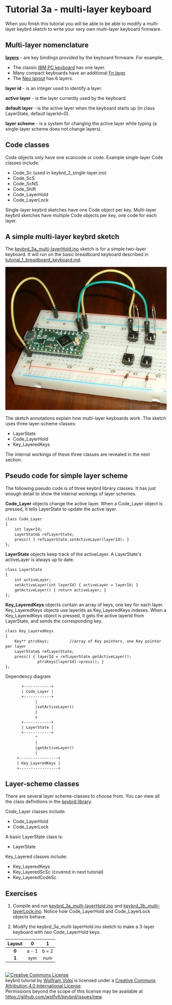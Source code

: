 Tutorial 3a - multi-layer keyboard
==================================
When you finish this tutorial you will be able to be able to modify a multi-layer keybrd sketch to write your very own multi-layer keyboard firmware.

Multi-layer nomenclature
------------------------
**[layers](http://deskthority.net/wiki/Layer)** - are key bindings provided by the keyboard firmware.  For example,
* The classic [IBM PC keyboard](http://en.wikipedia.org/wiki/IBM_PC_keyboard) has one layer.
* Many compact keyboards have an additional [Fn layer](http://en.wikipedia.org/wiki/Fn_key).
* The [Neo layout](http://neo-layout.org/index_en.html) has 6 layers.

**layer id** - is an integer used to identify a layer.

**active layer** - is the layer currently used by the keyboard.

**default layer** - is the active layer when the keyboard starts up (in class LayerState, default layerId=0).

**layer scheme** - is a system for changing the active layer while typing (a single-layer scheme does not change layers).

Code classes
------------
Code objects only have one scancode or code.
Example single-layer Code classes include:
* Code_Sc       (used in keybrd_2_single-layer.ino)
* Code_ScS
* Code_ScNS
* Code_Shift
* Code_LayerHold
* Code_LayerLock

Single-layer keybrd sketches have one Code object per key.
Multi-layer keybrd sketches have multiple Code objects per key, one code for each layer.

A simple multi-layer keybrd sketch
----------------------------------
The [keybrd_3a_multi-layerHold.ino](keybrd_3a_multi-layerHold/keybrd_3a_multi-layerHold.ino) sketch is for a simple two-layer keyboard.
It will run on the basic breadboard keyboard described in [tutorial_1_breadboard_keyboard.md](tutorial_1_breadboard_keyboard.md).

![basic breadboard keyboard](keybrd_1_breadboard/breadboard_keyboard_2x2.JPG "basic breadboard keyboard")

The sketch annotations explain how multi-layer keyboards work.
The sketch uses three layer-scheme classes:
* LayerState
* Code_LayerHold
* Key_LayeredKeys

The internal workings of these three classes are revealed in the next section.

Pseudo code for simple layer scheme
-----------------------------------
The following pseudo code is of three keybrd library classes.
It has just enough detail to show the internal workings of layer schemes.

**Code_Layer** objects change the active layer.
When a Code_Layer object is pressed, it tells LayerState to update the active layer.
```
class Code_Layer
{
    int layerId;
    LayerState& refLayerState;
    press() { refLayerState.setActiveLayer(layerId); }
};
```

**LayerState** objects keep track of the activeLayer.
A LayerState's activeLayer is always up to date.
```
class LayerState
{
    int activeLayer;
    setActiveLayer(int layerId) { activeLayer = layerId; }
    getActiveLayer() { return activeLayer; }
};
```

**Key_LayeredKeys** objects contain an array of keys, one key for each layer.
Key_LayeredKeys objects use layerIds as Key_LayeredKeys indexes.
When a Key_LayeredKeys object is pressed, it gets the active layerId from LayerState, and sends the corresponding key.
```
class Key_LayeredKeys
{
    Key** ptrsKeys;         //array of Key pointers, one Key pointer per layer
    LayerState& refLayerState;
    press() { layerId = refLayerState.getActiveLayer();
              ptrsKeys[layerId]->press(); }
};
```

Dependency diagram
```
       +------------+
       | Code_Layer |
       +------------+
             |
             |setActiveLayer()
             |
             v
       +------------+
       | LayerState |
       +------------+
             ^
             |
             |getActiveLayer()
             |
     +-----------------+
     | Key_LayeredKeys |
     +-----------------+
```
Layer-scheme classes
--------------------
There are several layer scheme-classes to choose from.
You can view all the class definitions in the [keybrd library](../src/).

Code_Layer classes include:
* Code_LayerHold
* Code_LayerLock

A basic LayerState class is:
* LayerState

Key_Layered classes include:
* Key_LayeredKeys
* Key_LayeredScSc   (covered in next tutorial)
* Key_LayeredCodeSc

Exercises
---------
1) Compile and run [keybrd_3a_multi-layerHold.ino](keybrd_3a_multi-layerHold/keybrd_3a_multi-layerHold.ino)
and [keybrd_3b_multi-layerLock.ino](keybrd_3b_multi-layerLock/keybrd_3b_multi-layerLock.ino).
Notice how Code_LayerHold and Code_LayerLock objects behave.

2) Modify the keybrd_3a_multi-layerHold.ino sketch to make a 3-layer keyboard with two Code_LayerHold keys.

| Layout | **0** | **1** |
|:------:|:-----:|:-----:|
|  **0** | a - 1 | b = 2 |
|  **1** |  sym  |  num  |

<br>
<a rel="license" href="https://creativecommons.org/licenses/by/4.0/"><img alt="Creative Commons License" style="border-width:0" src="https://licensebuttons.net/l/by/4.0/88x31.png" /></a><br /><span xmlns:dct="http://purl.org/dc/terms/" property="dct:title">keybrd tutorial</span> by <a xmlns:cc="https://creativecommons.org/ns" href="https://github.com/wolfv6/keybrd" property="cc:attributionName" rel="cc:attributionURL">Wolfram Volpi</a> is licensed under a <a rel="license" href="https://creativecommons.org/licenses/by/4.0/">Creative Commons Attribution 4.0 International License</a>.<br />Permissions beyond the scope of this license may be available at <a xmlns:cc="https://creativecommons.org/ns" href="https://github.com/wolfv6/keybrd/issues/new" rel="cc:morePermissions">https://github.com/wolfv6/keybrd/issues/new</a>.

